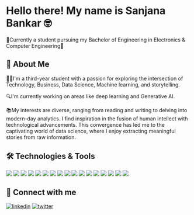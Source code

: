 
#   Hello there! My name is Sanjana Bankar 🤓

📖Currently a student pursuing my Bachelor of Engineering in Electronics & Computer Engineering👋

 


## 🚀 About Me
👨‍💻I'm a third-year student with a passion for exploring the intersection of Technology, Business, Data Science, Machine learning, and storytelling. 

🔍I'm currently working on areas like deep learning and Generative AI. 

📚My interests are diverse, ranging from reading and writing to delving into modern-day analytics. I find inspiration in the fusion of human intellect with technological advancements. This convergence has led me to the captivating world of data science, where I enjoy extracting meaningful stories from raw information. 


## 🛠 Technologies & Tools
![](https://img.shields.io/badge/Language-HTML-informational?style=flat&logo=html5&logoColor=white&color=2bbc8a)
![](https://img.shields.io/badge/Style-CSS-informational?style=flat&logo=css3&logoColor=white&color=2bbc8a)
![](https://img.shields.io/badge/Language-JavaScript-informational?style=flat&logo=javascript&logoColor=white&color=2bbc8a)
![](https://img.shields.io/badge/Language-Python-informational?style=flat&logo=python&logoColor=white&color=2bbc8a)
![](https://img.shields.io/badge/Tool-Jupyter_Notebook-informational?style=flat&logo=jupyter&logoColor=white&color=2bbc8a)
![](https://img.shields.io/badge/Tool-Power_BI-informational?style=flat&logo=powerbi&logoColor=white&color=2bbc8a)
![](https://img.shields.io/badge/Tool-Git-informational?style=flat&logo=git&logoColor=white&color=2bbc8a)
![](https://img.shields.io/badge/Tool-Anaconda-informational?style=flat&logo=anaconda&logoColor=white&color=2bbc8a)
![](https://img.shields.io/badge/Language-R-informational?style=flat&logo=r&logoColor=white&color=2bbc8a)
![](https://img.shields.io/badge/Language-SQL-informational?style=flat&logo=mysql&logoColor=white&color=2bbc8a)
![](https://img.shields.io/badge/Library-NumPy-informational?style=flat&logo=numpy&logoColor=white&color=2bbc8a)
![](https://img.shields.io/badge/Library-Pandas-informational?style=flat&logo=pandas&logoColor=white&color=2bbc8a)
![](https://img.shields.io/badge/Library-Matplotlib-informational?style=flat&logo=matplotlib&logoColor=white&color=2bbc8a)
![](https://img.shields.io/badge/Library-Scikit_learn-informational?style=flat&logo=scikit-learn&logoColor=white&color=2bbc8a)
![](https://img.shields.io/badge/Library-TensorFlow-informational?style=flat&logo=tensorflow&logoColor=white&color=2bbc8a)
![](https://img.shields.io/badge/Library-Keras-informational?style=flat&logo=keras&logoColor=white&color=2bbc8a)
![](https://img.shields.io/badge/Library-PyTorch-informational?style=flat&logo=pytorch&logoColor=white&color=2bbc8a)


## 🔗 Connect with me
[![linkedin](https://img.shields.io/badge/linkedin-0A66C2?style=for-the-badge&logo=linkedin&logoColor=white)](www.linkedin.com/in/sanjanabankar8)
[![twitter](https://img.shields.io/badge/twitter-1DA1F2?style=for-the-badge&logo=twitter&logoColor=white)](https://twitter.com/Sanjanabvcwin8)

